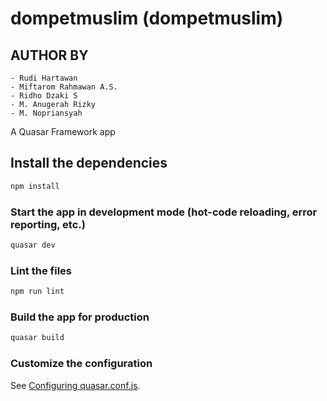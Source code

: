 # dompetmuslim (dompetmuslim)

## AUTHOR BY
```
- Rudi Hartawan
- Miftarom Rahmawan A.S.
- Ridho Dzaki S
- M. Anugerah Rizky
- M. Nopriansyah
```

A Quasar Framework app

## Install the dependencies
```bash
npm install
```

### Start the app in development mode (hot-code reloading, error reporting, etc.)
```bash
quasar dev
```

### Lint the files
```bash
npm run lint
```

### Build the app for production
```bash
quasar build
```

### Customize the configuration
See [Configuring quasar.conf.js](https://quasar.dev/quasar-cli/quasar-conf-js).

